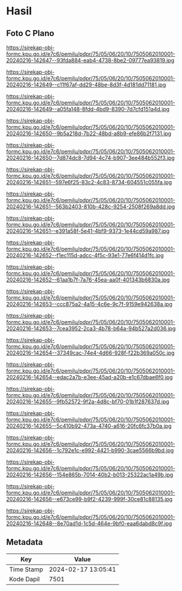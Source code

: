 # Hasil

## Foto C Plano

https://sirekap-obj-formc.kpu.go.id/e7c6/pemilu/pdpr/75/05/06/20/10/7505062010001-20240216-142647--93fda884-eab4-4738-8be2-09777ea93819.jpg

https://sirekap-obj-formc.kpu.go.id/e7c6/pemilu/pdpr/75/05/06/20/10/7505062010001-20240216-142649--c11f67af-dd29-48be-8d3f-4d181dd71181.jpg

https://sirekap-obj-formc.kpu.go.id/e7c6/pemilu/pdpr/75/05/06/20/10/7505062010001-20240216-142649--a05fa148-8fdd-4bd9-8390-7d7cfd151a4d.jpg

https://sirekap-obj-formc.kpu.go.id/e7c6/pemilu/pdpr/75/05/06/20/10/7505062010001-20240216-142650--9b5a218d-7b22-48bd-a8b9-efe86b2f7131.jpg

https://sirekap-obj-formc.kpu.go.id/e7c6/pemilu/pdpr/75/05/06/20/10/7505062010001-20240216-142650--7d874dc8-7d94-4c74-b907-3ee484b552f3.jpg

https://sirekap-obj-formc.kpu.go.id/e7c6/pemilu/pdpr/75/05/06/20/10/7505062010001-20240216-142651--597e6f25-83c2-4c83-8734-604551c055fa.jpg

https://sirekap-obj-formc.kpu.go.id/e7c6/pemilu/pdpr/75/05/06/20/10/7505062010001-20240216-142651--563b2403-810b-428c-9254-2508f269a8dd.jpg

https://sirekap-obj-formc.kpu.go.id/e7c6/pemilu/pdpr/75/05/06/20/10/7505062010001-20240216-142651--e391a58f-5e41-4bf9-9373-1e44cd59a987.jpg

https://sirekap-obj-formc.kpu.go.id/e7c6/pemilu/pdpr/75/05/06/20/10/7505062010001-20240216-142652--f1ec115d-adcc-4f5c-93e1-77e6f414d1fc.jpg

https://sirekap-obj-formc.kpu.go.id/e7c6/pemilu/pdpr/75/05/06/20/10/7505062010001-20240216-142652--61aa1b7f-7a76-45ea-aa0f-401343b6830a.jpg

https://sirekap-obj-formc.kpu.go.id/e7c6/pemilu/pdpr/75/05/06/20/10/7505062010001-20240216-142653--ccc875a2-4a15-4c6e-9c7f-9159e942638a.jpg

https://sirekap-obj-formc.kpu.go.id/e7c6/pemilu/pdpr/75/05/06/20/10/7505062010001-20240216-142653--7cea3952-2ca3-4b78-b64a-94b527a2d036.jpg

https://sirekap-obj-formc.kpu.go.id/e7c6/pemilu/pdpr/75/05/06/20/10/7505062010001-20240216-142654--37349cac-74e4-4d66-928f-f22b369a050c.jpg

https://sirekap-obj-formc.kpu.go.id/e7c6/pemilu/pdpr/75/05/06/20/10/7505062010001-20240216-142654--edac2a7b-e3ee-45ad-a20b-e1c67dbae6f0.jpg

https://sirekap-obj-formc.kpu.go.id/e7c6/pemilu/pdpr/75/05/06/20/10/7505062010001-20240216-142655--9fb52572-9f2a-4d8c-bf70-01b1f287637d.jpg

https://sirekap-obj-formc.kpu.go.id/e7c6/pemilu/pdpr/75/05/06/20/10/7505062010001-20240216-142655--5c410b92-473a-4740-a616-20fc6fc37b0a.jpg

https://sirekap-obj-formc.kpu.go.id/e7c6/pemilu/pdpr/75/05/06/20/10/7505062010001-20240216-142656--1c792e1c-e992-4421-b990-3cae5566b9bd.jpg

https://sirekap-obj-formc.kpu.go.id/e7c6/pemilu/pdpr/75/05/06/20/10/7505062010001-20240216-142656--154e865b-7014-40b2-b013-25322ac1a49b.jpg

https://sirekap-obj-formc.kpu.go.id/e7c6/pemilu/pdpr/75/05/06/20/10/7505062010001-20240216-142656--e673ce99-b9f2-4239-999f-30ce81c88135.jpg

https://sirekap-obj-formc.kpu.go.id/e7c6/pemilu/pdpr/75/05/06/20/10/7505062010001-20240216-142648--8e70ad1d-1c5d-464e-9bf0-eaa6dabd8c9f.jpg


## Metadata

| Key        | Value               |
| ---------- | ------------------- |
| Time Stamp | 2024-02-17 13:05:41 |
| Kode Dapil | 7501                |



